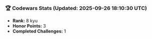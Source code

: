### 🏆 Codewars Stats (Updated: 2025-09-26 18:10:30 UTC)

- **Rank:** 8 kyu
- **Honor Points:** 3
- **Completed Challenges:** 1
